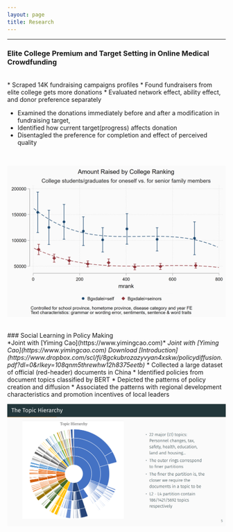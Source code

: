 ```yaml
---
layout: page
title: Research
---
```


___

### Elite College Premium and Target Setting in Online Medical Crowdfunding 
 
<br>
* Scraped 14K fundraising campaigns profiles 
* Found fundraisers from elite college gets more donations
* Evaluated network effect, ability effect, and donor preference separately

* Examined the donations immediately before and after a modification in fundraising target, 
* Identified how current target(progress) affects donation
* Disentagled the preference for completion and effect of perceived quality
<br> 

![Better University, Better Outcomes](/assets/byguanxi_wcontrol.png)

<br>
### Social Learning in Policy Making 

<br>
*Joint with [Yiming Cao](https://www.yimingcao.com)*  
<I> Joint with [Yiming Cao](https://www.yimingcao.com)     Download [Introduction](https://www.dropbox.com/scl/fi/8gckubrozazyvyan4xskw/policydiffusion.pdf?dl=0&rlkey=108qnm5threwhw12h8375eetb)</i>
* Collected a large dataset of official (red-header) documents in China
* Identified policies from document topics classified by BERT
* Depicted the patterns of policy creation and diffusion
* Associated the patterns with regional development characteristics and promotion incentives of local leaders
<br> 

![Topic Hierarchy by BERT](/assets/the_topic_hierarchy.png)

<br>





